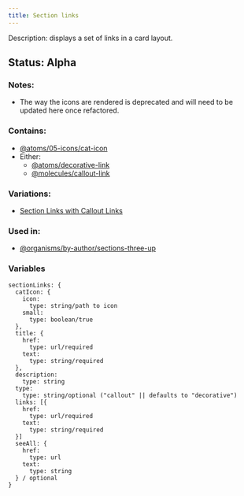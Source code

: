 ```yaml
---
title: Section links
---
```

Description: displays a set of links in a card layout.
## Status: Alpha
### Notes:
- The way the icons are rendered is deprecated and will need to be updated here once refactored.

### Contains:
- [@atoms/05-icons/cat-icon](?p=atoms-cat-icon)
- Either:
  - [@atoms/decorative-link](?p=atoms-decorative-link)
  - [@molecules/callout-link](?p=molecules-callout-link)
  
### Variations:
- [Section Links with Callout Links](?p=molecules-section-links-callout-links)

### Used in:
- [@organisms/by-author/sections-three-up](?p=organisms-sections-three-up)

### Variables
~~~
sectionLinks: {
  catIcon: {
    icon:
      type: string/path to icon
    small:
      type: boolean/true
  },
  title: {
    href:
      type: url/required
    text:
      type: string/required
  },
  description:
    type: string
  type:
    type: string/optional ("callout" || defaults to "decorative")
  links: [{
    href:
      type: url/required
    text:
      type: string/required
  }]
  seeAll: {
    href:
      type: url
    text:
      type: string
  } / optional
}
~~~

